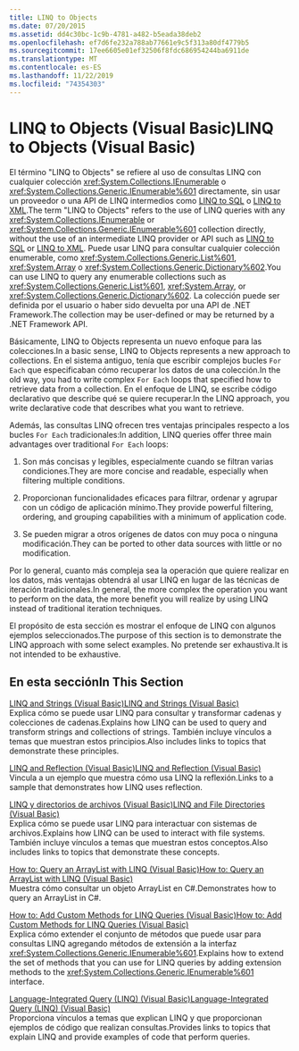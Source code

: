 ```yaml
---
title: LINQ to Objects
ms.date: 07/20/2015
ms.assetid: dd4c30bc-1c9b-4781-a482-b5eada38deb2
ms.openlocfilehash: ef7d6fe232a788ab77661e9c5f313a80df4779b5
ms.sourcegitcommit: 17ee6605e01ef32506f8fdc686954244ba6911de
ms.translationtype: MT
ms.contentlocale: es-ES
ms.lasthandoff: 11/22/2019
ms.locfileid: "74354303"
---
```

# <a name="linq-to-objects-visual-basic"></a><span data-ttu-id="b1210-102">LINQ to Objects (Visual Basic)</span><span class="sxs-lookup"><span data-stu-id="b1210-102">LINQ to Objects (Visual Basic)</span></span>
<span data-ttu-id="b1210-103">El término "LINQ to Objects" se refiere al uso de consultas LINQ con cualquier colección <xref:System.Collections.IEnumerable> o <xref:System.Collections.Generic.IEnumerable%601> directamente, sin usar un proveedor o una API de LINQ intermedios como [LINQ to SQL](../../../../framework/data/adonet/sql/linq/index.md) o [LINQ to XML](../../../../visual-basic/programming-guide/concepts/linq/linq-to-xml.md).</span><span class="sxs-lookup"><span data-stu-id="b1210-103">The term "LINQ to Objects" refers to the use of LINQ queries with any <xref:System.Collections.IEnumerable> or <xref:System.Collections.Generic.IEnumerable%601> collection directly, without the use of an intermediate LINQ provider or API such as [LINQ to SQL](../../../../framework/data/adonet/sql/linq/index.md) or [LINQ to XML](../../../../visual-basic/programming-guide/concepts/linq/linq-to-xml.md).</span></span> <span data-ttu-id="b1210-104">Puede usar LINQ para consultar cualquier colección enumerable, como <xref:System.Collections.Generic.List%601>, <xref:System.Array> o <xref:System.Collections.Generic.Dictionary%602>.</span><span class="sxs-lookup"><span data-stu-id="b1210-104">You can use LINQ to query any enumerable collections such as <xref:System.Collections.Generic.List%601>, <xref:System.Array>, or <xref:System.Collections.Generic.Dictionary%602>.</span></span> <span data-ttu-id="b1210-105">La colección puede ser definida por el usuario o haber sido devuelta por una API de .NET Framework.</span><span class="sxs-lookup"><span data-stu-id="b1210-105">The collection may be user-defined or may be returned by a .NET Framework API.</span></span>  
  
 <span data-ttu-id="b1210-106">Básicamente, LINQ to Objects representa un nuevo enfoque para las colecciones.</span><span class="sxs-lookup"><span data-stu-id="b1210-106">In a basic sense, LINQ to Objects represents a new approach to collections.</span></span> <span data-ttu-id="b1210-107">En el sistema antiguo, tenía que escribir complejos bucles `For Each` que especificaban cómo recuperar los datos de una colección.</span><span class="sxs-lookup"><span data-stu-id="b1210-107">In the old way, you had to write complex `For Each` loops that specified how to retrieve data from a collection.</span></span> <span data-ttu-id="b1210-108">En el enfoque de LINQ, se escribe código declarativo que describe qué se quiere recuperar.</span><span class="sxs-lookup"><span data-stu-id="b1210-108">In the LINQ approach, you write declarative code that describes what you want to retrieve.</span></span>  
  
 <span data-ttu-id="b1210-109">Además, las consultas LINQ ofrecen tres ventajas principales respecto a los bucles `For Each` tradicionales:</span><span class="sxs-lookup"><span data-stu-id="b1210-109">In addition, LINQ queries offer three main advantages over traditional `For Each` loops:</span></span>  
  
1. <span data-ttu-id="b1210-110">Son más concisas y legibles, especialmente cuando se filtran varias condiciones.</span><span class="sxs-lookup"><span data-stu-id="b1210-110">They are more concise and readable, especially when filtering multiple conditions.</span></span>  
  
2. <span data-ttu-id="b1210-111">Proporcionan funcionalidades eficaces para filtrar, ordenar y agrupar con un código de aplicación mínimo.</span><span class="sxs-lookup"><span data-stu-id="b1210-111">They provide powerful filtering, ordering, and grouping capabilities with a minimum of application code.</span></span>  
  
3. <span data-ttu-id="b1210-112">Se pueden migrar a otros orígenes de datos con muy poca o ninguna modificación.</span><span class="sxs-lookup"><span data-stu-id="b1210-112">They can be ported to other data sources with little or no modification.</span></span>  
  
 <span data-ttu-id="b1210-113">Por lo general, cuanto más compleja sea la operación que quiere realizar en los datos, más ventajas obtendrá al usar LINQ en lugar de las técnicas de iteración tradicionales.</span><span class="sxs-lookup"><span data-stu-id="b1210-113">In general, the more complex the operation you want to perform on the data, the more benefit you will realize by using LINQ instead of traditional iteration techniques.</span></span>  
  
 <span data-ttu-id="b1210-114">El propósito de esta sección es mostrar el enfoque de LINQ con algunos ejemplos seleccionados.</span><span class="sxs-lookup"><span data-stu-id="b1210-114">The purpose of this section is to demonstrate the LINQ approach with some select examples.</span></span> <span data-ttu-id="b1210-115">No pretende ser exhaustiva.</span><span class="sxs-lookup"><span data-stu-id="b1210-115">It is not intended to be exhaustive.</span></span>  
  
## <a name="in-this-section"></a><span data-ttu-id="b1210-116">En esta sección</span><span class="sxs-lookup"><span data-stu-id="b1210-116">In This Section</span></span>  
 [<span data-ttu-id="b1210-117">LINQ and Strings (Visual Basic)</span><span class="sxs-lookup"><span data-stu-id="b1210-117">LINQ and Strings (Visual Basic)</span></span>](../../../../visual-basic/programming-guide/concepts/linq/linq-and-strings.md)  
 <span data-ttu-id="b1210-118">Explica cómo se puede usar LINQ para consultar y transformar cadenas y colecciones de cadenas.</span><span class="sxs-lookup"><span data-stu-id="b1210-118">Explains how LINQ can be used to query and transform strings and collections of strings.</span></span> <span data-ttu-id="b1210-119">También incluye vínculos a temas que muestran estos principios.</span><span class="sxs-lookup"><span data-stu-id="b1210-119">Also includes links to topics that demonstrate these principles.</span></span>  
  
 [<span data-ttu-id="b1210-120">LINQ and Reflection (Visual Basic)</span><span class="sxs-lookup"><span data-stu-id="b1210-120">LINQ and Reflection (Visual Basic)</span></span>](../../../../visual-basic/programming-guide/concepts/linq/linq-and-reflection.md)  
 <span data-ttu-id="b1210-121">Vincula a un ejemplo que muestra cómo usa LINQ la reflexión.</span><span class="sxs-lookup"><span data-stu-id="b1210-121">Links to a sample that demonstrates how LINQ uses reflection.</span></span>  
  
 [<span data-ttu-id="b1210-122">LINQ y directorios de archivos (Visual Basic)</span><span class="sxs-lookup"><span data-stu-id="b1210-122">LINQ and File Directories (Visual Basic)</span></span>](../../../../visual-basic/programming-guide/concepts/linq/linq-and-file-directories.md)  
 <span data-ttu-id="b1210-123">Explica cómo se puede usar LINQ para interactuar con sistemas de archivos.</span><span class="sxs-lookup"><span data-stu-id="b1210-123">Explains how LINQ can be used to interact with file systems.</span></span> <span data-ttu-id="b1210-124">También incluye vínculos a temas que muestran estos conceptos.</span><span class="sxs-lookup"><span data-stu-id="b1210-124">Also includes links to topics that demonstrate these concepts.</span></span>  
  
 [<span data-ttu-id="b1210-125">How to: Query an ArrayList with LINQ (Visual Basic)</span><span class="sxs-lookup"><span data-stu-id="b1210-125">How to: Query an ArrayList with LINQ (Visual Basic)</span></span>](../../../../visual-basic/programming-guide/concepts/linq/how-to-query-an-arraylist-with-linq.md)  
 <span data-ttu-id="b1210-126">Muestra cómo consultar un objeto ArrayList en C#.</span><span class="sxs-lookup"><span data-stu-id="b1210-126">Demonstrates how to query an ArrayList in C#.</span></span>  
  
 [<span data-ttu-id="b1210-127">How to: Add Custom Methods for LINQ Queries (Visual Basic)</span><span class="sxs-lookup"><span data-stu-id="b1210-127">How to: Add Custom Methods for LINQ Queries (Visual Basic)</span></span>](../../../../visual-basic/programming-guide/concepts/linq/how-to-add-custom-methods-for-linq-queries.md)  
 <span data-ttu-id="b1210-128">Explica cómo extender el conjunto de métodos que puede usar para consultas LINQ agregando métodos de extensión a la interfaz <xref:System.Collections.Generic.IEnumerable%601>.</span><span class="sxs-lookup"><span data-stu-id="b1210-128">Explains how to extend the set of methods that you can use for LINQ queries by adding extension methods to the <xref:System.Collections.Generic.IEnumerable%601> interface.</span></span>  
  
 [<span data-ttu-id="b1210-129">Language-Integrated Query (LINQ) (Visual Basic)</span><span class="sxs-lookup"><span data-stu-id="b1210-129">Language-Integrated Query (LINQ) (Visual Basic)</span></span>](../../../../visual-basic/programming-guide/concepts/linq/index.md)  
 <span data-ttu-id="b1210-130">Proporciona vínculos a temas que explican LINQ y que proporcionan ejemplos de código que realizan consultas.</span><span class="sxs-lookup"><span data-stu-id="b1210-130">Provides links to topics that explain LINQ and provide examples of code that perform queries.</span></span>
